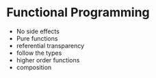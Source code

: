 # Functional Programming

* No side effects
* Pure functions
* referential transparency
* follow the types
* higher order functions
* composition
